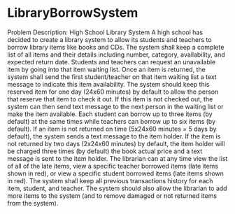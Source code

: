 # LibraryBorrowSystem
Problem Description: High School Library System
A high school has decided to create a library system to allow its students and teachers to borrow library items
like books and CDs.
The system shall keep a complete list of all items and their details including number, category, availability, and
expected return date. Students and teachers can request an unavailable item by going into that item waiting list. Once
an item is returned, the system shall send the first student/teacher on that item waiting list a text message to indicate
this item availability. The system should keep this reserved item for one day (24x60 minutes) by default to allow the
person that reserve that item to check it out. If this item is not checked out, the system can then send text message to
the next person in the waiting list or make the item available.
Each student can borrow up to three items (by default) at the same times while teachers can borrow up to six
items (by default). If an item is not returned on time (5x24x60 minutes = 5 days by default), the system sends a text
message to the item holder. If the item is not returned by two days (2x24x60 minutes) by default, the item holder
will be charged three times (by default) the book actual price and a text message is sent to the item holder.
The librarian can at any time view the list of all of the late items, view a specific teacher borrowed items (late
items shown in red), or view a specific student borrowed items (late items shown in red).
The system shall keep all previous transactions history for each item, student, and teacher. The system should
also allow the librarian to add more items to the system (and to remove damaged or not returned items from the
system). 
